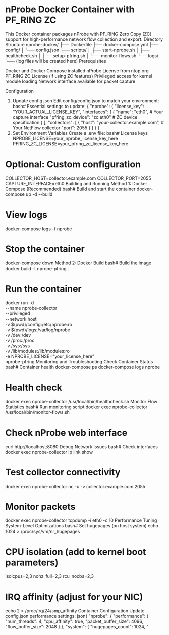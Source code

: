 # nProbe Docker Container with PF_RING ZC
This Docker container packages nProbe with PF_RING Zero Copy (ZC) support for high-performance network flow collection and export.
Directory Structure
nprobe-docker/
├── Dockerfile
├── docker-compose.yml
├── config/
│   └── config.json
├── scripts/
│   ├── start-nprobe.sh
│   ├── healthcheck.sh
│   ├── setup-pfring.sh
│   └── monitor-flows.sh
└── logs/
    └── (log files will be created here)
Prerequisites

Docker and Docker Compose installed
nProbe License from ntop.org
PF_RING ZC License (if using ZC features)
Privileged access for kernel module loading
Network interface available for packet capture

Configuration
1. Update config.json
Edit config/config.json to match your environment:
bash# Essential settings to update:
{
  "nprobe": {
    "license_key": "YOUR_ACTUAL_LICENSE_KEY",
    "interfaces": [
      {
        "name": "eth0",  # Your capture interface
        "pfring_zc_device": "zc:eth0"  # ZC device specification
      }
    ],
    "collectors": [
      {
        "host": "your-collector.example.com",  # Your NetFlow collector
        "port": 2055
      }
    ]
  }
}
2. Set Environment Variables
Create a .env file:
bash# License keys
NPROBE_LICENSE=your_nprobe_license_key_here
PFRING_ZC_LICENSE=your_pfring_zc_license_key_here

# Optional: Custom configuration
COLLECTOR_HOST=collector.example.com
COLLECTOR_PORT=2055
CAPTURE_INTERFACE=eth0
Building and Running
Method 1: Docker Compose (Recommended)
bash# Build and start the container
docker-compose up -d --build

# View logs
docker-compose logs -f nprobe

# Stop the container
docker-compose down
Method 2: Docker Build
bash# Build the image
docker build -t nprobe-pfring .

# Run the container
docker run -d \
  --name nprobe-collector \
  --privileged \
  --network host \
  -v $(pwd)/config:/etc/nprobe:ro \
  -v $(pwd)/logs:/var/log/nprobe \
  -v /dev:/dev \
  -v /proc:/proc \
  -v /sys:/sys \
  -v /lib/modules:/lib/modules:ro \
  -e NPROBE_LICENSE="your_license_here" \
  nprobe-pfring
Monitoring and Troubleshooting
Check Container Status
bash# Container health
docker-compose ps
docker-compose logs nprobe

# Health check
docker exec nprobe-collector /usr/local/bin/healthcheck.sh
Monitor Flow Statistics
bash# Run monitoring script
docker exec nprobe-collector /usr/local/bin/monitor-flows.sh

# Check nProbe web interface
curl http://localhost:8080
Debug Network Issues
bash# Check interfaces
docker exec nprobe-collector ip link show

# Test collector connectivity
docker exec nprobe-collector nc -u -v collector.example.com 2055

# Monitor packets
docker exec nprobe-collector tcpdump -i eth0 -c 10
Performance Tuning
System-Level Optimizations
bash# Set hugepages (on host system)
echo 1024 > /proc/sys/vm/nr_hugepages

# CPU isolation (add to kernel boot parameters)
isolcpus=2,3 nohz_full=2,3 rcu_nocbs=2,3

# IRQ affinity (adjust for your NIC)
echo 2 > /proc/irq/24/smp_affinity
Container Configuration
Update config.json performance settings:
json{
  "nprobe": {
    "performance": {
      "num_threads": 4,
      "cpu_affinity": true,
      "packet_buffer_size": 4096,
      "flow_buffer_size": 2048
    }
  },
  "system": {
    "hugepages_count": 1024,
    "
